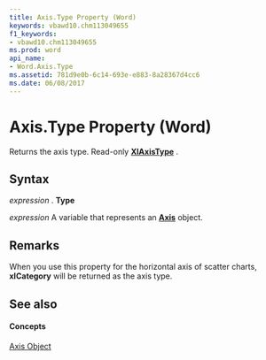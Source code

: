 ```yaml
---
title: Axis.Type Property (Word)
keywords: vbawd10.chm113049655
f1_keywords:
- vbawd10.chm113049655
ms.prod: word
api_name:
- Word.Axis.Type
ms.assetid: 781d9e0b-6c14-693e-e883-8a28367d4cc6
ms.date: 06/08/2017
---
```



# Axis.Type Property (Word)

Returns the axis type. Read-only  **[XlAxisType](Word.xlaxistype.md)** .


## Syntax

 _expression_ . **Type**

 _expression_ A variable that represents an **[Axis](Word.Axis.md)** object.


## Remarks

When you use this property for the horizontal axis of scatter charts,  **xlCategory** will be returned as the axis type.


## See also


#### Concepts


[Axis Object](Word.Axis.md)

